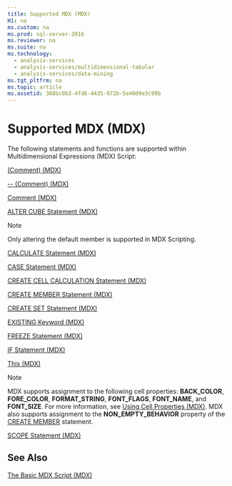 ```yaml
---
title: Supported MDX (MDX)
H1: na
ms.custom: na
ms.prod: sql-server-2016
ms.reviewer: na
ms.suite: na
ms.technology: 
  - analysis-services
  - analysis-services/multidimensional-tabular
  - analysis-services/data-mining
ms.tgt_pltfrm: na
ms.topic: article
ms.assetid: 308bc0b3-4fd6-4435-972b-5e40d9e3c99b
---
```

# Supported MDX (MDX)
  The following statements and functions are supported within Multidimensional Expressions \(MDX\) Script:  
  
 [&#40;Comment&#41; &#40;MDX&#41;](../Topic/\(Comment\)%20\(MDX\).md)  
  
 [-- &#40;Comment&#41; &#40;MDX&#41;](../Topic/--%20\(Comment\)%20\(MDX\).md)  
  
 [Comment &#40;MDX&#41;](../Topic/Comment%20\(MDX\).md)  
  
 [ALTER CUBE Statement &#40;MDX&#41;](../Topic/ALTER%20CUBE%20Statement%20\(MDX\).md)  
  
> [!NOTE]  
>  Only altering the default member is supported in MDX Scripting.  
  
 [CALCULATE Statement &#40;MDX&#41;](../Topic/CALCULATE%20Statement%20\(MDX\).md)  
  
 [CASE Statement &#40;MDX&#41;](../Topic/CASE%20Statement%20\(MDX\).md)  
  
 [CREATE CELL CALCULATION Statement &#40;MDX&#41;](../Topic/CREATE%20CELL%20CALCULATION%20Statement%20\(MDX\).md)  
  
 [CREATE MEMBER Statement &#40;MDX&#41;](../Topic/CREATE%20MEMBER%20Statement%20\(MDX\).md)  
  
 [CREATE SET Statement &#40;MDX&#41;](../Topic/CREATE%20SET%20Statement%20\(MDX\).md)  
  
 [EXISTING Keyword &#40;MDX&#41;](../../Topics/TopicNameNotContainA/EXISTING-Keyword--MDX-.md)  
  
 [FREEZE Statement &#40;MDX&#41;](../Topic/FREEZE%20Statement%20\(MDX\).md)  
  
 [IF Statement  &#40;MDX&#41;](../Topic/IF%20Statement%20%20\(MDX\).md)  
  
 [This &#40;MDX&#41;](../Topic/This%20\(MDX\).md)  
  
> [!NOTE]  
>  MDX supports assignment to the following cell properties: **BACK\_COLOR**, **FORE\_COLOR**, **FORMAT\_STRING**, **FONT\_FLAGS**, **FONT\_NAME**, and **FONT\_SIZE**. For more information, see [Using Cell Properties &#40;MDX&#41;](../../Topics/TopicNameNotContainA/Using-Cell-Properties--MDX-.md). MDX also supports assignment to the **NON\_EMPTY\_BEHAVIOR** property of the [CREATE MEMBER](../Topic/CREATE%20MEMBER%20Statement%20\(MDX\).md) statement.  
  
 [SCOPE Statement &#40;MDX&#41;](../Topic/SCOPE%20Statement%20\(MDX\).md)  
  
## See Also  
 [The Basic MDX Script &#40;MDX&#41;](../../Topics/TopicNameNotContainA/The-Basic-MDX-Script--MDX-.md)  
  
  